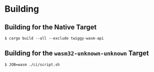 # Building

## Building for the Native Target

```
$ cargo build --all --exclude twiggy-wasm-api
```

## Building for the `wasm32-unknown-unknown` Target

```
$ JOB=wasm ./ci/script.sh
```
